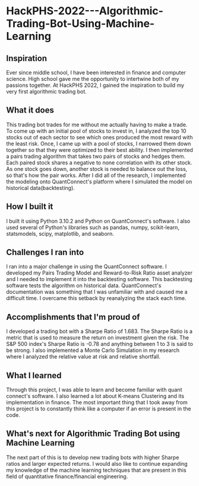 # HackPHS-2022---Algorithmic-Trading-Bot-Using-Machine-Learning
## Inspiration
Ever since middle school, I have been interested in finance and computer science. High school gave me the opportunity to intertwine both of my passions together.  At HackPHS 2022, I gained the inspiration to build my very first algorithmic trading bot. 

## What it does
This trading bot trades for me without me actually having to make a trade. To come up with an initial pool of stocks to invest in, I analyzed the top 10 stocks out of each sector to see which ones produced the most reward with the least risk. Once, I came up with a pool of stocks, I narrowed them down together so that they were optimized to their best ability. I then implemented a pairs trading algorithm that takes two pairs of stocks and hedges them. Each paired stock shares a negative to none correlation with its other stock. As one stock goes down, another stock is needed to balance out the loss, so that's how the pair works. After I did all of the research, I implemented the modeling onto QuantConnect's platform where I simulated the model on historical data(backtesting). 

## How I built it
I built it using Python 3.10.2 and Python on QuantConnect's software. I also used several of Python's libraries such as pandas, numpy, scikit-learn, statsmodels, scipy, matplotlib, and seaborn.

## Challenges I ran into
I ran into a major challenge in using the QuantConnect software. I developed my Pairs Trading Model and Reward-to-Risk Ratio asset analyzer and I needed to implement it into the backtesting software. This backtesting software tests the algorithm on historical data. QuantConnect's documentation was something that I was unfamiliar with and caused me a difficult time. I overcame this setback by reanalyzing the stack each time. 

## Accomplishments that I'm proud of
I developed a trading bot with a Sharpe Ratio of 1.683. The Sharpe Ratio is a metric that is used to measure the return on investment given the risk. The S&P 500 index's Sharpe Ratio is -0.78 and anything between 1 to 3 is said to be strong. I also implemented a Monte Carlo Simulation in my research where I analyzed the relative value at risk and relative shortfall.

## What I learned
Through this project, I was able to learn and become familiar with quant connect's software. I also learned a lot about K-means Clustering and its implementation in finance. The most important thing that I took away from this project is to constantly think like a computer if an error is present in the code. 

## What's next for Algorithmic Trading Bot using Machine Learning
The next part of this is to develop new trading bots with higher Sharpe ratios and larger expected returns. I would also like to continue expanding my knowledge of the machine learning techniques that are present in this field of quantitative finance/financial engineering. 
